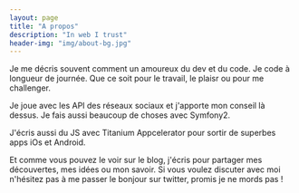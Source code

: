 ```yaml
---
layout: page
title: "A propos"
description: "In web I trust"
header-img: "img/about-bg.jpg"
---
```


Je me décris souvent comment un amoureux du dev et du code. Je code à longueur de journée. Que ce soit pour le travail, le plaisr ou pour me challenger.

Je joue avec les API des réseaux sociaux et j'apporte mon conseil là dessus. Je fais aussi beaucoup de choses avec Symfony2.

J'écris aussi du JS avec Titanium Appcelerator pour sortir de superbes apps iOs et Android.

Et comme vous pouvez le voir sur le blog, j'écris pour partager mes découvertes, mes idées ou mon savoir. Si vous voulez discuter avec moi n'hésitez pas à me passer le bonjour sur twitter, promis je ne mords pas !
